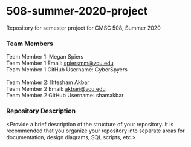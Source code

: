 # 508-summer-2020-project
Repository for semester project for CMSC 508, Summer 2020

### Team Members ###
Team Member 1: Megan Spiers <br/>
Team Member 1 Email: spiersmm@vcu.edu <br/>
Team Member 1 GitHub Username: CyberSpyers <br/>
<br/>
Team Member 2: Ihtesham Akbar <br/>
Team Member 2 Email: akbari@vcu.edu <br/>
Team Member 2 GitHub Username: shamakbar <br/>


### Repository Description ###
<Provide a brief description of the structure of your repository. It is recommended that you organize your repository into separate areas for documentation, design diagrams, SQL scripts, etc.>
